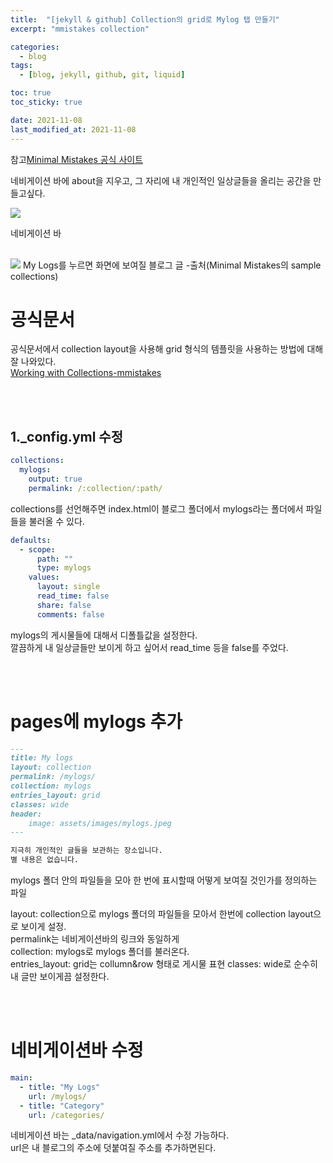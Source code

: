 ```yaml
---
title:  "[jekyll & github] Collection의 grid로 Mylog 탭 만들기"
excerpt: "mmistakes collection"

categories:
  - blog
tags:
  - [blog, jekyll, github, git, liquid]

toc: true
toc_sticky: true

date: 2021-11-08
last_modified_at: 2021-11-08
---
```

참고[Minimal Mistakes 공식 사이트](https://mmistakes.github.io/minimal-mistakes/)

네비게이션 바에 about을 지우고, 그 자리에 내 개인적인 일상글들을 올리는 공간을 만들고싶다.

<img src="https://user-images.githubusercontent.com/76278794/140687771-d07897db-8431-440b-9422-0c9eacdde668.png">  

네비게이션 바 

<br>

<img src = "https://user-images.githubusercontent.com/76278794/140687957-3df3af65-c061-4b5d-88a1-6d512c10ddf0.png">
My Logs를 누르면 화면에 보여질 블로그 글 -출처(Minimal Mistakes의 sample collections)


# 공식문서

공식문서에서 collection layout을 사용해 grid 형식의 템플릿을 사용하는 방법에 대해 잘 나와있다.  
[Working with Collections-mmistakes](https://mmistakes.github.io/minimal-mistakes/docs/collections/)

<br><br>

## 1._config.yml 수정

```yml
collections:
  mylogs:
    output: true
    permalink: /:collection/:path/
```
collections를 선언해주면 index.html이 블로그 폴더에서 mylogs라는 폴더에서 파일들을 불러올 수 있다.

```yml
defaults:
  - scope:
      path: ""
      type: mylogs
    values:
      layout: single
      read_time: false
      share: false
      comments: false
```
mylogs의 게시물들에 대해서 디폴틀값을 설정한다.  
깔끔하게 내 일상글들만 보이게 하고 싶어서 read_time 등을 false를 주었다. 

<br><br>

# pages에 mylogs 추가

```md
---
title: My logs
layout: collection
permalink: /mylogs/
collection: mylogs
entries_layout: grid
classes: wide
header:
    image: assets/images/mylogs.jpeg
---

지극히 개인적인 글들을 보관하는 장소입니다.  
별 내용은 없습니다.
```
mylogs 폴더 안의 파일들을 모아 한 번에 표시할때 어떻게 보여질 것인가를 정의하는 파일

layout: collection으로 mylogs 폴더의 파일들을 모아서 한번에 collection layout으로 보이게 설정.  
permalink는 네비게이션바의 링크와 동일하게  
collection: mylogs로 mylogs 폴더를 불러온다.  
entries_layout: grid는 collumn&row 형태로 게시물 표현
classes: wide로 순수히 내 글만 보이게끔 설정한다.

<br><br>

# 네비게이션바 수정

```yml
main:
  - title: "My Logs"
    url: /mylogs/
  - title: "Category"
    url: /categories/
```
네비게이션 바는 _data/navigation.yml에서 수정 가능하다.  
url은 내 블로그의 주소에 덧붙여질 주소를 추가하면된다.
<br>
<br>







